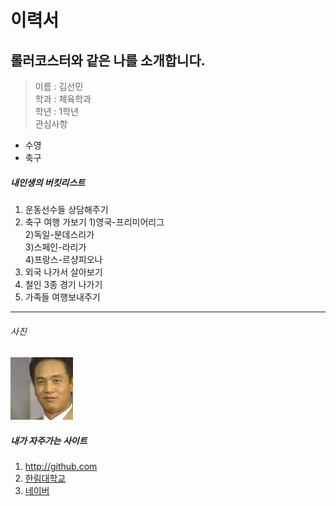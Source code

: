 이력서
======
롤러코스터와 같은 나를 소개합니다.
----------------------------------
> 이름 : 김선민  
> 학과 : 체육학과  
> 학년 : 1학년  
> 관심사항 
   * 수영            
   * 축구      

##### 내인생의 버킷리스트 
1. 운동선수들 상담해주기 
2. 축구 여행 가보기 
  1)영국-프리미어리그             
  2)독일-분데스리가  
  3)스페인-라리가           
  4)프랑스-르샹피오나          
3. 외국 나가서 살아보기 
4. 철인 3종 경기 나가기 
5. 가족들 여행보내주기
--------------------------------------------------
###### 사진 
![강아지](/image/4달라.jpg)
##### 내가 자주가는 사이트 
  1. http://github.com 
  2. [한림대학교](http://hallym.ac.kr)
  3. [네이버][1]
  
  
  
  
  
  
  
  
[1]:http://www.naver.com
